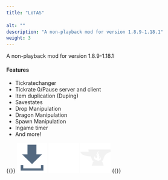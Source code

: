 ```yaml
---
title: "LoTAS"

alt: ""
description: "A non-playback mod for version 1.8.9-1.18.1"
weight: 3
---
```


A non-playback mod for version 1.8.9-1.18.1

#### Features

*   Tickratechanger
*   Tickrate 0/Pause server and client
*   Item duplication (Duping)
*   Savestates
*   Drop Manipulation
*   Dragon Manipulation
*   Spawn Manipulation
*   Ingame timer
*   And more!

{{<rawhtml>}}
<a href="https://github.com/MCPfannkuchenYT/LoTAS/releases"><img class="inlineBlock border hovered"
		src="/images/DownloadButton.svg" height="80" alt="Download Button"></a>
<a href="https://github.com/MCPfannkuchenYT/LoTAS"><img class="inlineBlock border hovered"
		src="/images/Github-Mark.svg" height="80" alt="GitHub logo"></a>
<a href="https://www.curseforge.com/minecraft/mc-mods/lotas"><img class="inlineBlock border hovered"
		src="/images/CurseForge.svg" height="80" alt="Curseforge"></a>
{{</rawhtml>}}
